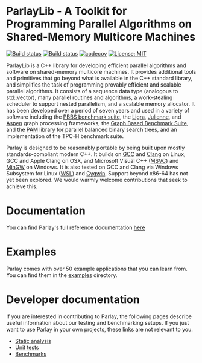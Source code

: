
# ParlayLib - A Toolkit for Programming Parallel Algorithms on Shared-Memory Multicore Machines

[![Build status](https://github.com/cmuparlay/parlaylib/actions/workflows/build.yml/badge.svg?branch=master)](https://github.com/cmuparlay/parlaylib/actions)
[![Build status](https://ci.appveyor.com/api/projects/status/2458wr1nbcusxhqb/branch/master?svg=true)](https://ci.appveyor.com/project/DanielLiamAnderson/parlaylib/branch/master)
[![codecov](https://codecov.io/gh/cmuparlay/parlaylib/branch/master/graph/badge.svg)](https://codecov.io/gh/cmuparlay/parlaylib)
[![License: MIT](https://img.shields.io/badge/License-MIT-yellow.svg)](https://opensource.org/licenses/MIT)


ParlayLib is a C++ library for developing efficient parallel algorithms and software on shared-memory multicore machines. It provides additional tools and primitives that go beyond what is available in the C++ standard library, and simplifies the task of programming provably efficient and scalable parallel algorithms. It consists of a sequence data type (analogous to std::vector), many parallel routines and algorithms, a work-stealing scheduler to support nested parallelism, and a scalable memory allocator. It has been developed over a period of seven years and used in a variety of software including the [PBBS benchmark suite](http://www.cs.cmu.edu/~pbbs/benchmarks.html), the [Ligra](http://jshun.github.io/ligra/), [Julienne](https://dl.acm.org/doi/pdf/10.1145/3087556.3087580), and [Aspen](https://github.com/ldhulipala/aspen) graph processing frameworks, the [Graph Based Benchmark Suite](https://github.com/ParAlg/gbbs), and the [PAM](https://cmuparlay.github.io/PAMWeb/) library for parallel balanced binary search trees, and an implementation of the TPC-H benchmark suite.

Parlay is designed to be reasonably portable by being built upon mostly standards-compliant modern C++. It builds on [GCC](https://gcc.gnu.org/) and [Clang](https://clang.llvm.org/) on Linux, GCC and Apple Clang on OSX, and Microsoft Visual C++ ([MSVC](https://visualstudio.microsoft.com/vs/)) and [MinGW](http://www.mingw.org/) on Windows. It is also tested on GCC and Clang via Windows Subsystem for Linux ([WSL](https://docs.microsoft.com/en-us/windows/wsl/about)) and [Cygwin](https://www.cygwin.com/). Support beyond x86-64 has not yet been explored. We would warmly welcome contributions that seek to achieve this.

# Documentation

You can find Parlay's full reference documentation [here](https://cmuparlay.github.io/parlaylib/)

# Examples

Parlay comes with over 50 example applications that you can learn from. You can find them in the [examples](./examples) directory.

# Developer documentation

If you are interested in contributing to Parlay, the following pages describe useful information about our testing and benchmarking setups. If you just want to use Parlay in your own projects, these links are not relevant to you.

* [Static analysis](./analysis/README.md)
* [Unit tests](./test/README.md)
* [Benchmarks](./benchmark/README.md)

